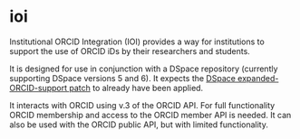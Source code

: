 # ioi
Institutional ORCID Integration (IOI) provides a way for institutions to support the use of ORCID iDs by their researchers and students.

It is designed for use in conjunction with a DSpace repository (currently supporting DSpace versions 5 and 6). It expects the [DSpace expanded-ORCID-support patch](https://atmire.github.io/expanded-ORCID-support) to already have been applied.

It interacts with ORCID using v.3 of the ORCID API. For full functionality ORCID membership and access to the ORCID member API is needed. It can also be used with the ORCID public API, but with limited functionality.

